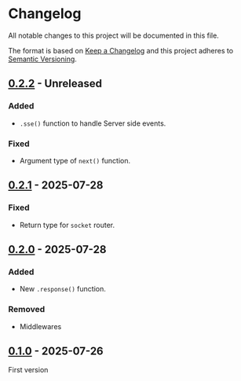 # Changelog
All notable changes to this project will be documented in this file.

The format is based on [Keep a Changelog](https://keepachangelog.com/) and this
project adheres to [Semantic Versioning](https://semver.org/).

## [0.2.2] - Unreleased
### Added
- `.sse()` function to handle Server side events.

### Fixed
- Argument type of `next()` function.

## [0.2.1] - 2025-07-28
### Fixed
- Return type for `socket` router.

## [0.2.0] - 2025-07-28
### Added
- New `.response()` function.

### Removed
- Middlewares

## [0.1.0] - 2025-07-26
First version

[0.2.2]: https://github.com/oscarotero/galo/compare/v0.2.1...HEAD
[0.2.1]: https://github.com/oscarotero/galo/compare/v0.2.0...v0.2.1
[0.2.0]: https://github.com/oscarotero/galo/compare/v0.1.0...v0.2.0
[0.1.0]: https://github.com/oscarotero/galo/releases/tag/v0.1.0
